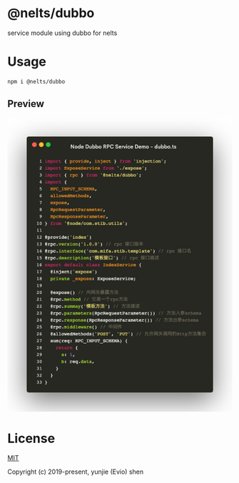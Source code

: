 # @nelts/dubbo

service module using dubbo for nelts

# Usage

```bash
npm i @nelts/dubbo
```

## Preview

![code demo](images/preview.jpeg)

# License

[MIT](http://opensource.org/licenses/MIT)

Copyright (c) 2019-present, yunjie (Evio) shen
